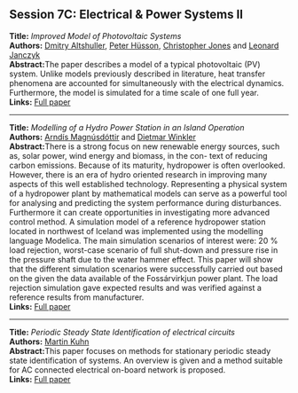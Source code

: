 <h2>Session 7C: Electrical & Power Systems II</h2>
<p>
<b>Title:</b> <i> Improved Model of Photovoltaic Systems </i> <br />
<b>Authors:</b> <a href="../authors/author_5.html">Dmitry Altshuller</a>, <a href="../authors/author_116.html">Peter Hüsson</a>, <a href="../authors/author_128.html">Christopher Jones</a> and <a href="../authors/author_123.html">Leonard Janczyk</a><br />
<b>Abstract:</b>The paper describes a model of a typical photovoltaic (PV) system. Unlike models previously described in literature, heat transfer phenomena are accounted for simultaneously with the electrical dynamics. Furthermore, the model is simulated for a time scale of one full year.<br />
<b>Links:</b> <a href="../submissions/ecp17132477_AltshullerHussonJonesJanczyk.pdf">Full paper</a></p>
<hr />
<p>
<b>Title:</b> <i> Modelling of a Hydro Power Station in an Island Operation </i> <br />
<b>Authors:</b> <a href="../authors/author_166.html">Arndís Magnúsdóttir</a> and <a href="../authors/author_302.html">Dietmar Winkler</a><br />
<b>Abstract:</b>There is a strong focus on new renewable energy sources,
such as, solar power, wind energy and biomass, in the con-
text of reducing carbon emissions. Because of its maturity,
hydropower is often overlooked. However, there is an era
of hydro oriented research in improving many aspects of
this well established technology.
Representing a physical system of a hydropower plant
by mathematical models can serve as a powerful tool for
analysing and predicting the system performance during
disturbances. Furthermore it can create opportunities in
investigating more advanced control method.
A simulation model of a reference hydropower station
located in northwest of Iceland was implemented using
the modelling language Modelica. The main simulation
scenarios of interest were: 20 % load rejection, worst-case
scenario of full shut-down and pressure rise in the pressure
shaft due to the water hammer effect. This paper will show
that the different simulation scenarios were successfully
carried out based on the given the data available of the
Fossárvirkjun power plant. The load rejection simulation
gave expected results and was verified against a reference
results from manufacturer.<br />
<b>Links:</b> <a href="../submissions/ecp17132483_MagnusdottirWinkler.pdf">Full paper</a></p>
<hr />
<p>
<b>Title:</b> <i> Periodic Steady State Identification of electrical circuits </i> <br />
<b>Authors:</b> <a href="../authors/author_146.html">Martin Kuhn</a><br />
<b>Abstract:</b>This paper focuses on methods for stationary periodic steady state identification of systems. An overview is given and a method suitable for AC connected electrical on-board network is proposed.<br />
<b>Links:</b> <a href="../submissions/ecp17132493_Kuhn.pdf">Full paper</a></p>